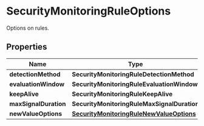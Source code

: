 

# SecurityMonitoringRuleOptions

Options on rules.

## Properties

Name | Type | Description | Notes
------------ | ------------- | ------------- | -------------
**detectionMethod** | **SecurityMonitoringRuleDetectionMethod** |  |  [optional]
**evaluationWindow** | **SecurityMonitoringRuleEvaluationWindow** |  |  [optional]
**keepAlive** | **SecurityMonitoringRuleKeepAlive** |  |  [optional]
**maxSignalDuration** | **SecurityMonitoringRuleMaxSignalDuration** |  |  [optional]
**newValueOptions** | [**SecurityMonitoringRuleNewValueOptions**](SecurityMonitoringRuleNewValueOptions.md) |  |  [optional]



